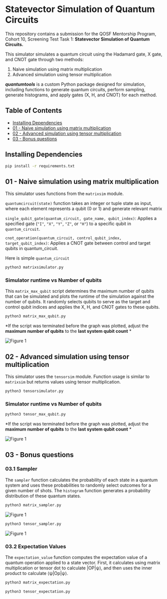 # Statevector Simulation of Quantum Circuits

This repository contains a submission for the QOSF Mentorship Program, Cohort 10, Screening Test Task 1: **Statevector Simulation of Quantum Circuits.**

This simulator simulates a quantum circuit using the Hadamard gate, X gate, and CNOT gate through two methods: 

1. Naive simulation using matrix multiplication 
2. Advanced simulation using tensor multiplication

***quantumtools*** is a custom Python package designed for simulation, including functions to generate quantum circuits, perform sampling, generate histograms, and apply gates (X, H, and CNOT) for each method.

## Table of Contents

- [Installing Dependencies](#installing-dependencies)
- [01 - Naive simulation using matrix multiplication](#01---naive-simulation-using-matrix-multiplication)
- [02 - Advanced simulation using tensor multiplication](#02---advanced-simulation-using-tensor-multiplication)
- [03 - Bonus questions](#03---Bonus-questions)
## Installing Dependencies
```bash
pip install -r requirements.txt
```
## 01 - Naive simulation using matrix multiplication
This simulator uses functions from the `matrixsim` module.

`quantumcircuit(state)` function takes an integer or tuple state as input, where each element represents a qubit (0 or 1) and generate relevant matrix

`single_qubit_gate(quantum_circuit, gate_name, qubit_index)`: Applies a specified gate (`"I"`, `"X"`, `"Y"`, `"Z"`, or `"H"`) to a specific qubit in `quantum_circuit`.

`cnot_operation(quantum_circuit, control_qubit_index, target_qubit_index)`: Applies a CNOT gate between control and target qubits in quantum_circuit.

Here is simple `quantum_circuit`
```bash
python3 matrixsimulator.py
```
### Simulator runtime vs Number of qubits
This `matrix_max_qubit` script determines the maximum number of qubits that can be simulated and plots the runtime of the simulation against the number of qubits. It randomly selects qubits to serve as the target and control qubit indices and applies the X, H, and CNOT gates to these qubits.

```bash
python3 matrix_max_qubit.py
```
*If the script was terminated before the graph was plotted, adjust the **maximum number of qubits** to the **last system qubit count** *

![Figure 1](https://github.com/hcnpeiris/statevec-sim/blob/main/images/Figure_1.png?raw=true)

## 02 - Advanced simulation using tensor multiplication
This simulator uses the `tensorsim` module. Function usage is similar to `matrixsim` but returns values using tensor multiplication.

```bash
python3 tensorsimulator.py
```
### Simulator runtime vs Number of qubits
```bash
python3 tensor_max_qubit.py
```
*If the script was terminated before the graph was plotted, adjust the **maximum number of qubits** to the **last system qubit count** *

![Figure 1](https://github.com/hcnpeiris/statevec-sim/blob/main/images/Figure_2.png?raw=true)

## 03 - Bonus questions
### 03.1 Sampler
The `sampler` function calculates the probability of each state in a quantum system and uses these probabilities to randomly select outcomes for a given number of shots. The `histogram` function generates a probability distribution of these quantum states.

```bash
python3 matrix_sampler.py
```
![Figure 1](https://github.com/hcnpeiris/statevec-sim/blob/main/images/Figure_3.png?raw=true)
```bash
python3 tensor_sampler.py
```
![Figure 1](https://github.com/hcnpeiris/statevec-sim/blob/main/images/Figure_4.png?raw=true)

### 03.2 Expectation Values

The `expectation_value` function computes the expectation value of a quantum operation applied to a state vector.  First, it calculates using matrix multiplication or tensor dot to calculate |OP|ψ⟩, and then uses the inner product to calculate ⟨ψ|Op|ψ⟩.

```bash
python3 matrix_expectation.py
```
```bash
python3 tensor_expectation.py
```
